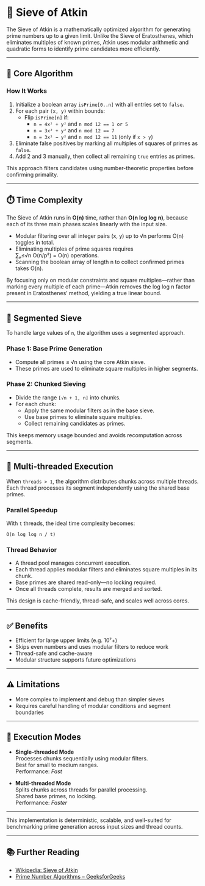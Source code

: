 # 🧠 Sieve of Atkin

The Sieve of Atkin is a mathematically optimized algorithm for generating prime numbers up to a given limit. Unlike the Sieve of Eratosthenes, which eliminates multiples of known primes, Atkin uses modular arithmetic and quadratic forms to identify prime candidates more efficiently.

---

## 📘 Core Algorithm

### How It Works

1. Initialize a boolean array `isPrime[0..n]` with all entries set to `false`.
2. For each pair `(x, y)` within bounds:
    - Flip `isPrime[n]` if:
        - `n = 4x² + y²` and `n mod 12 == 1 or 5`
        - `n = 3x² + y²` and `n mod 12 == 7`
        - `n = 3x² − y²` and `n mod 12 == 11` (only if `x > y`)
3. Eliminate false positives by marking all multiples of squares of primes as `false`.
4. Add 2 and 3 manually, then collect all remaining `true` entries as primes.

This approach filters candidates using number-theoretic properties before confirming primality.

---

## ⏱️ Time Complexity

The Sieve of Atkin runs in **O(n)** time, rather than **O(n log log n)**, because each of its three main phases scales linearly with the input size.

- Modular filtering over all integer pairs (x, y) up to √n performs O(n) toggles in total.
- Eliminating multiples of prime squares requires  
  ∑ₚ≤√n O(n/p²) = O(n) operations.
- Scanning the boolean array of length n to collect confirmed primes takes O(n).

By focusing only on modular constraints and square multiples—rather than marking every multiple of each prime—Atkin removes the log log n factor present in Eratosthenes’ method, yielding a true linear bound.

---

## 🧩 Segmented Sieve

To handle large values of `n`, the algorithm uses a segmented approach.

### Phase 1: Base Prime Generation

- Compute all primes ≤ √n using the core Atkin sieve.
- These primes are used to eliminate square multiples in higher segments.

### Phase 2: Chunked Sieving

- Divide the range `[√n + 1, n]` into chunks.
- For each chunk:
    - Apply the same modular filters as in the base sieve.
    - Use base primes to eliminate square multiples.
    - Collect remaining candidates as primes.

This keeps memory usage bounded and avoids recomputation across segments.

---

## 🧵 Multi-threaded Execution

When `threads > 1`, the algorithm distributes chunks across multiple threads. Each thread processes its segment independently using the shared base primes.

### Parallel Speedup

With `t` threads, the ideal time complexity becomes:

    O(n log log n / t)

### Thread Behavior

- A thread pool manages concurrent execution.
- Each thread applies modular filters and eliminates square multiples in its chunk.
- Base primes are shared read-only—no locking required.
- Once all threads complete, results are merged and sorted.

This design is cache-friendly, thread-safe, and scales well across cores.

---

## ✅ Benefits

- Efficient for large upper limits (e.g. 10⁷+)
- Skips even numbers and uses modular filters to reduce work
- Thread-safe and cache-aware
- Modular structure supports future optimizations

---

## ⚠️ Limitations

- More complex to implement and debug than simpler sieves
- Requires careful handling of modular conditions and segment boundaries

---

## 🧠 Execution Modes

- **Single-threaded Mode**  
  Processes chunks sequentially using modular filters.  
  Best for small to medium ranges.  
  Performance: *Fast*

- **Multi-threaded Mode**  
  Splits chunks across threads for parallel processing.  
  Shared base primes, no locking.  
  Performance: *Faster*

---

This implementation is deterministic, scalable, and well-suited for benchmarking prime generation across input sizes and thread counts.

---

## 📚 Further Reading

- [Wikipedia: Sieve of Atkin](https://en.wikipedia.org/wiki/Sieve_of_Atkin)
- [Prime Number Algorithms – GeeksforGeeks](https://www.geeksforgeeks.org/prime-number-algorithms/)
